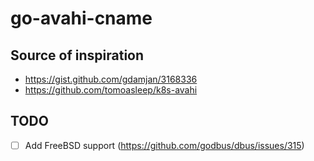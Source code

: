 # go-avahi-cname

## Source of inspiration

- https://gist.github.com/gdamjan/3168336
- https://github.com/tomoasleep/k8s-avahi

## TODO

- [ ] Add FreeBSD support (https://github.com/godbus/dbus/issues/315)
